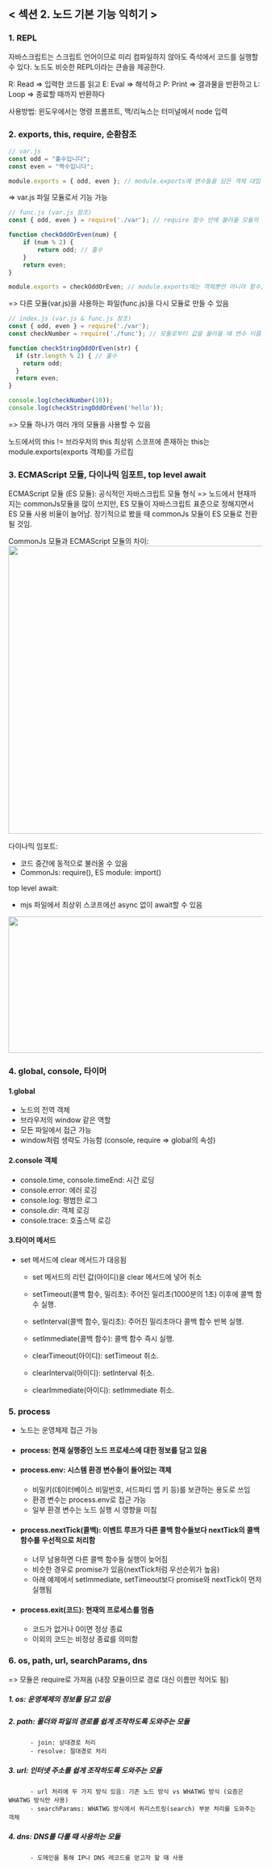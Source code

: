 ## < 섹션 2. 노드 기본 기능 익히기 >

### 1. REPL 

자바스크립트는 스크립트 언어이므로 미리 컴파일하지 않아도 즉석에서 코드를 실행할 수 있다. 노드도 비슷한 REPL이라는 큰솔을 제공한다.

R: Read => 입력한 코드를 읽고
E: Eval => 해석하고
P: Print => 결과물을 반환하고
L: Loop => 종료할 때까지 반환하다

사용방법: 윈도우에서는 명령 프롬프트, 맥/리눅스는 터미널에서 node 입력

### 2. exports, this, require, 순환참조

```JavaScript
// var.js
const odd = "홀수입니다";
const even = "짝수입니다";

module.exports = { odd, even }; // module.exports에 변수들을 담은 객체 대입
```
=> var.js 파일 모듈로서 기능 가능

```JavaScript
// func.js (var.js 참조)
const { odd, even } = require('./var'); // require 함수 안에 불러올 모듈의 경로를 적음

function checkOddOrEven(num) {
    if (num % 2) {
        return odd; // 홀수
    }
    return even;
}

module.exports = checkOddOrEven; // module.exports에는 객체뿐만 아니라 함수, 변수 대입 가능
```
=> 다른 모듈(var.js)을 사용하는 파일(func.js)을 다시 모듈로 만들 수 있음

```JavaScript
// index.js (var.js & func.js 참조)
const { odd, even } = require('./var');
const checkNumber = require('./func'); // 모듈로부터 값을 불러올 때 변수 이름 다르게 지정할 수 있음

function checkStringOddOrEven(str) {
  if (str.length % 2) { // 홀수
    return odd;
  }
  return even;
}

console.log(checkNumber(10));
console.log(checkStringOddOrEven('hello'));
```
=> 모듈 하나가 여러 개의 모듈을 사용할 수 있음

노드에서의 this != 브라우저의 this
최상위 스코프에 존재하는 this는 module.exports(exports 객체)를 가르킴

### 3. ECMAScript 모듈, 다이나믹 임포트, top level await

ECMAScript 모듈 (ES 모듈): 공식적인 자바스크립트 모듈 형식
=> 노드에서 현재까지는 commonJs모듈을 많이 쓰지만, ES 모듈이 자바스크립트 표준으로 정해지면서 ES 모듈 사용 비율이 늘어남. 장기적으로 봤을 때 commonJs 모듈이 ES 모듈로 전환될 것임. 

CommonJs 모듈과 ECMAScript 모듈의 차이:
<br>
<img src="https://raw.githubusercontent.com/suminb99/2024-1-Node.js-Study/main/%EB%B0%B1%EC%88%98%EB%AF%BC/image/week3/img1.png" width="600" height="570"/>

다이나믹 임포트: 
 - 코드 중간에 동적으로 불러올 수 있음
 - CommonJs: require(), ES module: import()

 top level await:
 - mjs 파일에서 최상위 스코프에선 async 없이 await할 수 있음
 <img src="https://raw.githubusercontent.com/suminb99/2024-1-Node.js-Study/main/%EB%B0%B1%EC%88%98%EB%AF%BC/image/week3/img2.png" width="800" height="270"/>


### 4. global, console, 타이머

#### 1.global
- 노드의 전역 객체
- 브라우저의 window 같은 역할
- 모든 파일에서 접근 가능
- window처럼 생략도 가능함 (console, require => global의 속성) 

#### 2.console 객체
- console.time, console.timeEnd: 시간 로딩
- console.error: 에러 로깅
- console.log: 평범한 로그
- console.dir: 객체 로깅
- console.trace: 호출스택 로깅

#### 3.타이머 메서드
- set 메서드에 clear 메서드가 대응됨
  - set 메서드의 리턴 값(아이디)을 clear 메서드에 넣어 취소

  - setTimeout(콜백 함수, 밀리초): 주어진 밀리초(1000분의 1초) 이후에 콜백 함수 실행.
  - setInterval(콜백 함수, 밀리초): 주어진 밀리초마다 콜백 함수 반복 실행.
  - setImmediate(콜백 함수): 콜백 함수 즉시 실행.

  - clearTimeout(아이디): setTimeout 취소.
  - clearInterval(아이디): setInterval 취소.
  - clearImmediate(아이디): setImmediate 취소.

### 5. process
- 노드는 운영체제 접근 가능
- #### process: 현재 실행중인 노드 프로세스에 대한 정보를 담고 있음

- #### process.env: 시스템 환경 변수들이 들어있는 객체
  - 비밀키(데이터베이스 비밀번호, 서드파티 앱 키 등)를 보관하는 용도로 쓰임
  - 환경 변수는 process.env로 접근 가능
  - 일부 환경 변수는 노드 실행 시 영향을 미침

- #### process.nextTick(콜백): 이벤트 루프가 다른 콜백 함수들보다 nextTick의 콜백 함수를 우선적으로 처리함
  - 너무 남용하면 다른 콜백 함수들 실행이 늦어짐
  - 비슷한 경우로 promise가 있음(nextTick처럼 우선순위가 높음)
  - 아래 예제에서 setImmediate, setTimeout보다 promise와 nextTick이 먼저 실행됨 

- #### process.exit(코드): 현재의 프로세스를 멈춤
  - 코드가 없거나 0이면 정상 종료
  - 이외의 코드는 비정상 종료를 의미함

### 6. os, path, url, searchParams, dns
=> 모듈은 require로 가져옴 (내장 모듈이므로 경로 대신 이름만 적어도 됨)

##### 1. os: 운영체제의 정보를 담고 있음
##### 2. path: 폴더와 파일의 경로를 쉽게 조작하도록 도와주는 모듈
          - join: 상대경로 처리
          - resolve: 절대경로 처리
##### 3. url: 인터넷 주소를 쉽게 조작하도록 도와주는 모듈
          - url 처리에 두 가지 방식 있음: 기존 노드 방식 vs WHATWG 방식 (요즘은 WHATWG 방식만 사용)
          - searchParams: WHATWG 방식에서 쿼리스트링(search) 부분 처리를 도와주는 객체
##### 4. dns: DNS를 다룰 때 사용하는 모듈
          - 도메인을 통해 IP나 DNS 레코드를 얻고자 할 때 사용